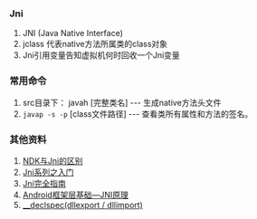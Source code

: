 ### Jni

1. JNI (Java Native Interface)
2. jclass 代表native方法所属类的class对象
3. Jni引用变量告知虚拟机何时回收一个Jni变量

### 常用命令

1. src目录下： javah [完整类名] --- 生成native方法头文件
2. `javap -s -p` [class文件路径] --- 查看类所有属性和方法的签名。 

### 其他资料

1. [NDK与Jni的区别](https://juejin.im/post/5989133ff265da3e2e56ff26)
2. [Jni系列之入门](https://juejin.im/post/5b5b16535188251afe7b99e5)
3. [Jni完全指南](https://www.zybuluo.com/cxm-2016/note/563686)
4. [Android框架层基础—JNI原理](https://blog.csdn.net/qq_38499859/article/details/88804471)
5. [__declspec(dllexport / dllimport)](https://www.cnblogs.com/xd502djj/archive/2010/09/21/1832493.html)